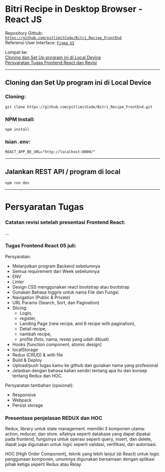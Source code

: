 # Bitri Recipe in Desktop Browser - React JS
Repository Github: [```https://github.com/pitlimitCode/Bitri_Recipe_FrontEnd```](https://github.com/pitlimitCode/Bitri_Recipe_FrontEnd)  
Referensi User Interface: [```Figma UI```](https://www.figma.com/file/SUbBTYCq1e4ngRt20lSdqr/Food-Recipe?node-id=47%3A1273)  

Lompat ke:  
[Cloning dan Set Up program ini di Local Device](#Cloning-dan-Set-Up-program-ini-di-Local-Device)  
[Persyaratan Tugas Frontend React dan Revisi](#Persyaratan-Tugas-dan-Revisi)  

---
## Cloning dan Set Up program ini di Local Device  

### Cloning:  
```shell
git clone https://github.com/pitlimitCode/Bitri_Recipe_FrontEnd.git
```

### NPM Install:  
```shell
npm install  
```

### Isian .env:  
```shell
REACT_APP_BE_URL="http://localhost:8000/"
```

---
## Jalankan REST API / program di local  
```shell
npm run dev
```

---
# Persyaratan Tugas  

### Catatan revisi setelah presentasi Frontend React:  
...

### Tugas Frontend React 05 juli:
Persyaratan:  
  - Melanjutkan program Backend sebelumnya
  - Semua requirement dari Week sebelumnya
  - ENV
  - Linter
  - Design CSS menggunakan react bootstrap atau bootstrap  
  - Gunakan Bahasa Inggris untuk nama File dan Fungsi
  - Navigation (Public & Private)
  - URL Params (Search, Sort, dan Pagination)
  - Slicing: 
    - Login, 
    - register, 
    - Landing Page (new recipe, and 6 recipe with pagination), 
    - Detail recipe,
    - nambah recipe,
    - profile (foto, nama, resep yang udah dibuat)
  - Hooks [function component, atomic design]
  - localStorage
  - Redux (CRUD) & with file
  - Build & Deploy
  - Upload/push tugas kamu ke github dan gunakan nama yang profesional
  - Jelaskan dengan bahasa kalian sendiri tentang apa itu dan konsep tentang Redux dan HOC.

Persyaratan tambahan (opsional):
  - Responsive
  - Webpack
  - Persist storage

### Presentase penjelasan REDUX dan HOC  

Redux, library untuk state management. memiliki 3 komponen utama: action, reducer, dan store. sifatnya seperti database yang dapat dipakai pada frontend, fungsinya untuk operasi seperti query, insert, dan delete, dapat juga digunakan untuk logic seperti validasi, verifikasi, dan autorisasi.  

HOC [High Order Component], teknik yang lebih lanjut (di React) untuk logic penggunaan komponen, umumnya digunakan bersamaan dengan aplikasi pihak ketiga seperti Redux atau Relay.  